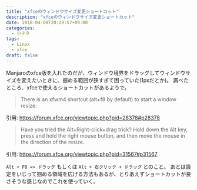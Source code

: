 ```yaml
---
title: "xfceのウィンドウサイズ変更ショートカット"
description: "xfceのウィンドウサイズ変更ショートカット"
date: 2018-04-08T20:20:57+09:00
categories:
  - 小ネタ
tags:
  - Linux
  - xfce
draft: false
---
```


Manjaroのxfce版を入れたのだが、ウィンドウ境界をドラッグしてウィンドウサイズを変えたいときに、掴める範囲が狭すぎて困っていた(1pxだとか)。
調べたところ、xfceで使えるショートカットがあるようで。

> There is an xfwm4 shortcut (alt+f8 by default) to start a window resize.

引用: https://forum.xfce.org/viewtopic.php?pid=28378#p28378  

> Have you tried the Alt+Right-click+drag trick? Hold down the Alt key, press and hold the right mouse button, and then move the mouse in the direction of the resize.

引用: https://forum.xfce.org/viewtopic.php?pid=31567#p31567

`Alt + F8 => ドラッグ` もしくは `Alt + 右クリック + ドラッグ` とのこと。
あとは設定をいじって掴める領域を広げる方法もあるが、とりあえずショートカットが良さそうな感じなのでこれを使っていく。
